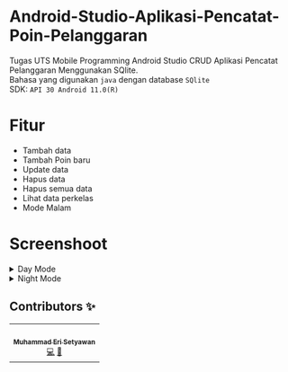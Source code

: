 # Android-Studio-Aplikasi-Pencatat-Poin-Pelanggaran
Tugas UTS Mobile Programming Android Studio CRUD Aplikasi Pencatat Pelanggaran Menggunakan SQlite.
<br>
Bahasa yang digunakan `java` dengan database `SQlite`
<br>
SDK: `API 30 Android 11.0(R)`

# Fitur
- Tambah data
- Tambah Poin baru
- Update data
- Hapus data
- Hapus semua data
- Lihat data perkelas
- Mode Malam




# Screenshoot
<details>
    <summary>Day Mode</summary>
    <br>

|  |  |  |
| :---:  | :---:  | :---:  |
| ![](Screenshots/day_landing.jpeg)            | ![](Screenshots/day_home.jpeg)               | ![](Screenshots/day_tambah_data_pelanggaran.jpeg)  
| ![](Screenshots/day_daftar_kelas.jpeg)       | ![](Screenshots/day_kelas.jpeg)              | ![](Screenshots/day_edit_data_pelanggaran.jpeg) 
| ![](Screenshots/day_hapus_data.jpeg)         | ![](Screenshots/day_hapus_semua_data.jpeg)   | ![](Screenshots/day_popup_hapus_semua_data.jpeg) 

</details>  

<details>
    <summary>Night Mode</summary>
    <br>

|  |  |  |
| :---:  | :---:  | :---:  |
| ![](Screenshots/night_landing.jpeg)          | ![](Screenshots/night_home.jpeg)             | ![](Screenshots/night_tambah_data_pelanggaran.jpeg)  
| ![](Screenshots/night_daftar_kelas.jpeg)     | ![](Screenshots/night_kelas.jpeg)            | ![](Screenshots/night_edit_data_pelanggaran.jpeg) 
| ![](Screenshots/night_hapus_data.jpeg)       | ![](Screenshots/night_hapus_semua_data.jpeg) | ![](Screenshots/night_popup_hapus_semua_data.jpeg) 

</details>  

## Contributors ✨
<table>
  <tr>
    <td align="center"><a href="https://github.com/EriSetyawan166"><img src="https://avatars.githubusercontent.com/u/72864742?v=4" width="100px;" alt=""/><br /><sub><b>Muhammad Eri Setyawan</b></sub></a><br/><a href="" title="Code">💻</a> <a href="" title="Documentation">📖</td>
  </tr>
</table>
